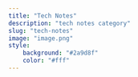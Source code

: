 ```yaml
---
title: "Tech Notes"
description: "tech notes category"
slug: "tech-notes"
image: "image.png"
style:
    background: "#2a9d8f"
    color: "#fff"
---
```

